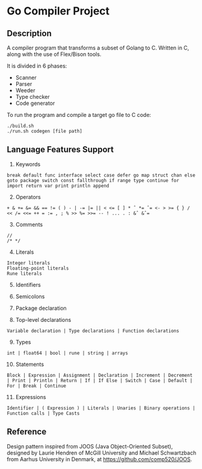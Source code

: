# Go Compiler Project

## Description 

A compiler program that transforms a subset of Golang to C. Written in C, along with the use of Flex/Bison tools. 

It is divided in 6 phases:
* Scanner
* Parser
* Weeder
* Type checker
* Code generator

To run the program and compile a target go file to C code:

```
./build.sh
./run.sh codegen [file path]
```

## Language Features Support

1. Keywords 
```
break default func interface select case defer go map struct chan else goto package switch const fallthrough if range type continue for import return var print println append
```
2. Operators
```
+ & += &= && == != ( ) - | -= |= || < <= [ ] * ˆ *= ˆ= <- > >= { } / << /= <<= ++ = := , ; % >> %= >>= -- ! ... . : &ˆ &ˆ=
```

3. Comments 
```
// 
/* */
```

4. Literals
```
Integer literals
Floating-point literals
Rune literals
```
5. Identifiers

6. Semicolons

7. Package declaration

8. Top-level declarations
```
Variable declaration | Type declarations | Function declarations
```

9. Types
```
int | float64 | bool | rune | string | arrays
```

10. Statements 
```
Block | Expression | Assignment | Declaration | Increment | Decrement | Print | Println | Return | If | If Else | Switch | Case | Default | For | Break | Continue
```

11. Expressions
```
Identifier | ( Expression ) | Literals | Unaries | Binary operations | Function calls | Type Casts
```

## Reference
Design pattern inspired from JOOS (Java Object-Oriented Subset), designed by Laurie Hendren of McGill University and Michael Schwartzbach from Aarhus University in Denmark, at https://github.com/comp520/JOOS.
